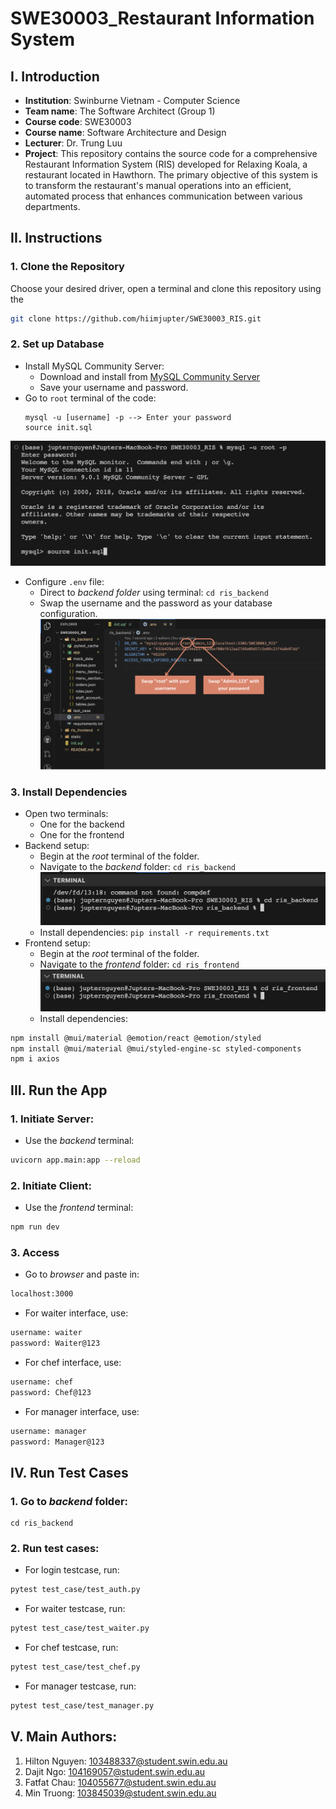 # SWE30003_Restaurant Information System

## I. Introduction

- **Institution**: Swinburne Vietnam - Computer Science
- **Team name**: The Software Architect (Group 1)
- **Course code**: SWE30003
- **Course name**: Software Architecture and Design
- **Lecturer**: Dr. Trung Luu
- **Project**: This repository contains the source code for a comprehensive Restaurant Information System (RIS) developed for Relaxing Koala, a restaurant located in Hawthorn. The primary objective of this system is to transform the restaurant's manual operations into an efficient, automated process that enhances communication between various departments.

## II. Instructions

### 1. Clone the Repository

Choose your desired driver, open a terminal and clone this repository using the
```bash
git clone https://github.com/hiimjupter/SWE30003_RIS.git
```

### 2. Set up Database
- Install MySQL Community Server:
    - Download and install from [MySQL Community Server](https://dev.mysql.com/downloads/mysql/)
    - Save your username and password.
- Go to `root` terminal of the code:
    ```
    mysql -u [username] -p --> Enter your password
    source init.sql
    ```
![Illustration](/static/init.png)
- Configure `.env` file:
    - Direct to *backend folder* using terminal: `cd ris_backend`
    - Swap the username and the password as your database configuration.
![Illustration](/static/set_con.png)

### 3. Install Dependencies
- Open two terminals:
    - One for the backend
    - One for the frontend
- Backend setup:
    - Begin at the *root* terminal of the folder.
    - Navigate to the *backend* folder: `cd ris_backend`
![Illustration](/static/backend.png)
    - Install dependencies: `pip install -r requirements.txt`
- Frontend setup:
    - Begin at the *root* terminal of the folder.
    - Navigate to the *frontend* folder: `cd ris_frontend`
![Illustration](/static/frontend.png)
    - Install dependencies:
```bash
npm install @mui/material @emotion/react @emotion/styled
npm install @mui/material @mui/styled-engine-sc styled-components
npm i axios
```

## III. Run the App
### 1. Initiate Server:
- Use the *backend* terminal:
```bash
uvicorn app.main:app --reload
```
### 2. Initiate Client:
- Use the *frontend* terminal:
```bash
npm run dev
```
### 3. Access
- Go to *browser* and paste in:
```bash
localhost:3000
```
- For waiter interface, use:
```bash
username: waiter
password: Waiter@123
```
- For chef interface, use:
```bash
username: chef
password: Chef@123
```
- For manager interface, use:
```bash
username: manager
password: Manager@123
```

## IV. Run Test Cases
### 1. Go to *backend* folder:
```
cd ris_backend
```
### 2. Run test cases:
- For login testcase, run:
```bash
pytest test_case/test_auth.py
```
- For waiter testcase, run:
```bash
pytest test_case/test_waiter.py
```
- For chef testcase, run:
```bash
pytest test_case/test_chef.py
```
- For manager testcase, run:
```bash
pytest test_case/test_manager.py
```

## V. Main Authors:
1. Hilton Nguyen: 103488337@student.swin.edu.au
2. Dajit Ngo: 104169057@student.swin.edu.au
3. Fatfat Chau: 104055677@student.swin.edu.au
4. Min Truong: 103845039@student.swin.edu.au
